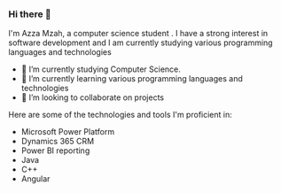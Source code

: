 ### Hi there 👋

I'm Azza Mzah, a computer science student . I have a strong interest in software development and I am currently studying various programming languages and technologies
- 🔭 I’m currently studying Computer Science.
- 🌱 I’m currently learning various programming languages and technologies
- 👯 I’m looking to collaborate on projects

Here are some of the technologies and tools I'm proficient in:

- Microsoft Power Platform
- Dynamics 365 CRM
- Power BI reporting
- Java
- C++
- Angular 



